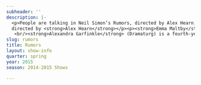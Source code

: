 ```yaml
---
subheader: ''
description: |-
  <p>People are talking in Neil Simon’s Rumors, directed by Alex Hearn, and the talk is all over the place. Invited by the deputy mayor to a dinner party, four couples are greeted by the sound of gunshots. The posh soiree they expected is overwhelmed by gossip and lies as each guest tries to juggle the mystery and their meal. Intrigue gives way to absurdity, and your guess is as bad as anyone’s. </p><p>by <strong>Neil Simon</strong><br/>
  directed by <strong>Alex Hearn</strong></p><p><strong>Emma Maltby</strong> (Chris Gorman) is a first-year potential TAPS and History double major. With UT, she has performed in <em>Macbeth</em> (Lady Macduff) and a workshop of <em>Selections from Angels in America</em> (Harper Pitt) as well as several <em>Theater [24]</em> festivals. She currently serves as a member of UT's Student Committee. </p> <p><strong>Patrick McCarthy</strong> (Ken Gorman) is a second-year English and Linguistics double major. This is his first time acting with UT. He has previously worked as assistant sound designer for <em>Cabaret</em>.</p><p><strong>Louise Simpson</strong> (Cassie Cooper) is a second-year in the College. This is her second show at University of Chicago, after <em>Grey Gardens</em>.</p> <p><strong>Natalie Pasquinelli</strong> (Claire Ganz) is a first-year in the College</p><p><strong>Kyle Yeh</strong> (Ernie Cusack) is a second-year in the College majoring in Linguistics.  His previous UT credits include <em>HamLion</em> (PumbaaCrantz), <em>The Still Alarm</em> (Bob Barclay) and <em>Hamletmachine</em> (Polonius/Hamlet).  Other credits include <em>Picnic</em> (Howard), <em>The Glass Menagerie</em> (Jim), <em>The Cherry Orchard</em> (Yasha) and J<em>oseph and the Amazing Technicolor Dreamcoat</em> (Jacob). </p><p><strong>Jackson Ruzzo</strong> (Lenny Ganz) is a second-year in the College, studying Theater &amp; Performance Studies and Philosphy. This is his fifth show with University Theater. Previous roles include: Wolfgang Mozart in <em>Amadeus</em>, and Milo Tindle in <em>Sleuth</em>.</p><p><strong>Claire DuCanto</strong> (Officer Pudney) is proud to be a part of her first University Theater production. An avid fan of comedy of errors, she takes great pleasure in laughing at the misfortune of others (Schadenfreude) whilst simultaneously pushing a pull door. When not dwelling in the editing rooms of Logan, you can find her all around campus, sticking a camera in other people's faces with Fire Escape Films.</p><p><strong>Lexi Turner</strong> (Cookie Cusack) is a second-year in the College studying TAPS and Classics. Her previous UT credits include Aunt Julia in <em>Hedda Gabler</em>, Edna Jameson in <em>The Still Alarm</em>, or The Duchess of York in <em>Richard II</em>.</p><p><strong>Alex Hearn </strong>(Director) is beyond honored to direct Rumors. He last directed <em>The Still Alarm</em> (Spring 2014) and assistant directed <em>Amadeus</em> (Winter 2015). He has acted as Nagg in <em>Endgame</em> and Steve in<em> A Streetcar Named Desire </em>(both Fall 2014). He also acts as Pulcinella in UofC Commedia. </p><p><strong>Brett Pepowsk</strong>i (Stage Manager) is a third-year in the College.</p><p><strong>Savannah Smith</strong> (Production Manager) is a second-year in the college studying English and Classics and is an (actual) native of Snedens Landing, NY. <em>Rumors</em> is her seventh show with University Theater. Previously she has been a part of the production management team for<em> Fifth Planet</em>, <em>Macbeth</em>, <em>Much Ado About Nothing</em>, and <em>Godspell</em>, was a costumes assistant for <em>As You Like It</em>, and was one of the playwrights for this quarter's New Work Week(ends).</p> <p><strong>Sam Baugh </strong>(Sound Designer) is a second-year Computer Science major in the College. He was also the sound designer for <em>Amadeus</em> in Winter 2015 and was the assistant sound designer for Winter 2014's <em>Godspell</em>. </p><p><strong>Gabi Mulder </strong>(Set Designer) is a second-year in the College, majoring in Sociology and Gender and Sexuality Studies.  Past UT credits include <em>Fifth Planet </em>(set designer), <em>Henry V</em> (assistant set designer), <em>Sleuth</em> (assistant stage manager), and <em>The Clean House</em> (assistant set designer).</p><p><strong>Lauren Saunders</strong> (Costume Designer) is a third-year majoring in Physics.  She has previously designed costumes for the University Theater productions of <em>Sleuth</em>, <em>Hedda Gabler</em>, and <em>The Credeaux Canvas</em>, as well as the CES Fest production of <em>CroMagnum</em>.  She is a frequent participant in Theater[24].<br/>
   <br/><strong>Alexandra Garfinkle</strong> (Dramaturg) is a fourth-year TAPS major. She has trained at Black Box Acting Studio, served on Committee and has garnered nearly twenty credits as a designer, dramaturg, and director. Previously, she has worked as an assistant director for <em>A Christmas Carol</em> at the Goodman Theatre, directed UT's winter production of <em>Amadeus</em>, and wrote/directed <em>A Sane Man</em>, a performance piece centered on the 1961 trial of Adolf Eichmann. She will be working in the casting office at Northlight Theatre upon graduation.</p><p><strong>Sarah Kim </strong>(Props Master) is a second-year EALC and TAPS double major. She has worked on six UT shows in the past, the most recent being director (<em>Wild Thing</em>, A Weekend of Workshops Fall 2014) and props master (<em>Cowboy Mouth</em>). This quarter, she is also working on <em>The Effect Of Gamma Rays on Man-in-the-Moon Marigolds</em> as the props master as well and directing <em>Freudzen</em> for Attori Senza Paura. Non-UT credits include assistant director (<em>The Antitheatrical Prejudice</em>). </p><p><strong>Daniel Heins </strong>(Master Carpenter) is a student in the College.</p><p><strong>Caety Klingman</strong> (Master Painter) is a fouth-year English major. She has previously held many different technical positions on multiple UT productions.</p><p><strong>Michael Roy </strong>(Master Electrician) is a third year chemistry major. Previous show credits include <em>Grey Gardens</em> (ALD), <em>A Midsummer Night's Dream</em> (ME), <em>Much Ado About Nothing </em>(ALD), <em>Endgame</em> (ME), and <em>Fifth Planet</em> (ME).</p><p><strong>Tiffany (Tippo) Wang</strong> (Lighting Designer) is a second-year Psychology major in the College. She is employed as Master Carpenter on UT/TAPS tech staff, and has worked on a number of shows for both University Theatre and the Classical Entertainment Society as a lighting designer, stage manager, master electrician and board op.</p><p><strong>Lauren Eames </strong>(Tech Staff Liaison) is a second-year Religious Studies Major.  She has worked on a number of lighting and production management teams within UT/TAPS in both lead and supporting roles and performs in U of C Commedia's ensemble as Pantalone.  She is the Assistant North Campus Theater Manager for the department. </p><p><strong>Sydney Purdue</strong> (Assistant Stage Manager) is a first-year in the College and an anticipated Computational and Applied Math major. Her previous UT credits include <em>This Is How It Goes</em> (Assistant Scenic Design), <em>Amadeus</em> (ASM), and <em>Macbeth</em> (Assistant Scenic Design). </p><p><strong>Katy Surhigh</strong> (Assistant Costumer) is a first-year potentially majoring in Linguistics. This is her first time working on a mainstage show with UT.</p> <p><strong>Samantha Finley</strong> (Assistant Set Designer) is a third-year English major. She has previously served as the assistant director on UT's <em>Sleuth</em> and CES's <em>An Apology for the Course and Outcome of Certain Events Delivered by Doctor John Faustus on This His Final Evening</em>.</p><p><strong>Sophie Downes</strong> (Sound Assistant/Board Op) is a second-year English major, Linguistics minor in the College. She was previously the production manager for A Weekend of Workshops this past winter, assistant production manager for <em>As You Like It</em>,<em> Fool for Love</em>, and <em>Henry V,</em> and production/stage manager for Apsara's dance collaboration last spring.</p><p><strong>Isaiah Newman</strong> (Assistant Set Designer) is a first-year in the College majoring in Mathematics. He has previously been an assistant director for <em>Fifth Planet</em> (Winter 2015).</p><p><strong>Calgary Haines-Trautman</strong> (Assistant Lighting Designer) is a second-year HIPSS major in the College. She has worked previously with CES as a lighting designer for their production of <em>Life of Galileo</em> as well as an assistant lighting designer for <em>Iron Bridal Feast</em>. This is her first foray into UT. </p><p><strong>Brian Schwartz</strong> (Assistant Dramaturgy) is a first-year planning on majoring in Chemistry and Molecular Engineering. This is his first work on a mainstage with UT. He is currently directing the New Work Week show called <em>Different Names for the Same Thing</em>. He is really excited to be working with UT and working on <em>Rumors</em>.</p> <p><strong>Sandy Lynn</strong> (Second Assistant to Props) second-year Environmental Studies major, first UT production. </p>
slug: rumors
title: Rumors
layout: show-info
quarter: spring
year: 2015
season: 2014-2015 Shows

---
```

